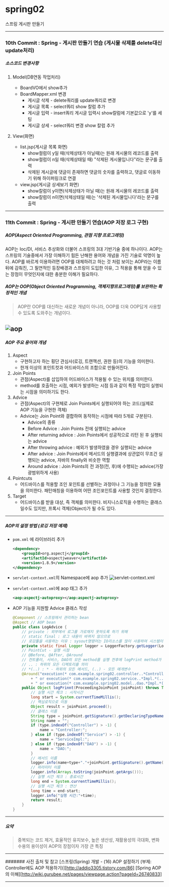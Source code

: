 # spring02
스프링 게시판 만들기

***

### 10th Commit : Spring - 게시판 만들기 연습 (게시물 삭제를 delete대신 update처리)
##### 소스코드 변경사항
1. Model(DB연동 작업처리)
    * BoardVO에서 show추가
    * BoardMapper.xml 변경
		* 게시글 삭제 - delete쿼리를 update쿼리로 변경
		* 게시글 목록 - select쿼리 show 칼럼 추가
		* 게시글 입력 - insert쿼리 게시글 입력시 show칼럼에 기본값으로 'y'를 세팅
		* 게시글 상세 - select쿼리 변경 show 칼럼 추가

2. View(화면)
    * list.jsp(게시글 목록 화면)
    	* show컬럼이 y일 때(삭제상태가 아닐때)는 원래 게시물의 레코드를 출력
		* show컬럼이 n일 때(삭제상태일 때) "삭제된 게시물입니다"라는 문구를 출력
		* 삭제된 게시글에 댓글이 존재하면 댓글의 숫자를 출력하고, 댓글로 이동하기 위해 하이퍼링크로 연결
	* view.jsp(게시글 상세보기 화면)
		* show칼럼이 y이면(삭제상태가 아닐 때)는 원래 게시물의 레코드를 출력
		* show칼럼이 n이면(삭제상태일 때)는 '삭제된 게시물입니다'라는 문구를 출력

***
	
### 11th Commit : Spring - 게시판 만들기 연습(AOP 저장 로그 구현)
##### AOP(Aspect Oriented Programming, 관점 지향 프로그래밍)

AOP는 Ioc/DI, 서비스 추상화와 더불어 스프링의 3대 기반기술 중에 하나이다. AOP는 스프링의 기술중에서 가장 이해하기 힘든 난해한 용어와 개념을 가진 기술로 악명이 높다. AOP를 바르게 이용하려면 OOP를 대체하려고 하는 것 처럼 보이는 AOP라는 이름 뒤에 감춰진, 그 필연적인 등장배경과 스프링이 도입한 이유, 그 적용을 통해 얻을 수 있는 장점이 무엇인지에 대한 충분한 이해가 필요하다.

##### AOP는 OOP(Object Oriented Programming, 객체지향프로그래밍)를 보완하는 확정적인 개념

> AOP란 OOP를 대신하는 새로운 개념이 아니라, OOP를 더욱 OOP답게 사용할 수 있도록 도와주는 개념이다.

![aop](http://cfile2.uf.tistory.com/image/2218DF4358B6958D0DE1B6)
------
##### AOP 주요 용어와 개념
1. Aspect
	* 구현하고자 하는 횡단 관심사(로깅, 트랜잭션, 권한 등)의 기능을 의미한다.
	* 한개 이상의 포인트컷과 어드바이스의 조합으로 만들어진다.
2. Join Points
	* 관점(Aspect)를 삽입하여 어드바이스가 적용될 수 있는 위치를 의미한다.
	* method를 호출하는 시점, 예외가 발생하는 시점 등과 같이 특정 작업이 실행되는 시점을 의미하기도 한다.
3. Advice 
	* 관점(Aspect)의 구현체로 Join Points에서 실행되어야 하는 코드(실제로 AOP 기능을 구현한 객체)
	* Advice는 Join Point와 결합하여 동작하는 시점에 따라 5개로 구분된다.
    	* Advice의 종류
		- Before Advice : Join Points 전에 실행되는 advice
		- After returning advice : Join Points에서 성공적으로 리턴 된 후 실행되는 advice
		- After throwing advice : 예외가 발생하였을 경우 실행되는 advice
		- After advice : Join Points에서 메서드의 실행결과에 상관없이 무조건 실행되는 advice, 자바의 finally와 비슷한 역할
		- Around advice : Join Points의 전 과정(전, 후)에 수행되는 advice(가장 광범위하게 사용)
4. Pointcuts
	* 어드바이스를 적용할 조인 포인트를 선별하는 과정이나 그 기능을 정의한 모듈을 의미한다. 패턴매칭을 이용하여 어떤 조인포인트를 사용할 것인지 결정한다.
5. Target
	* 어드바이스를 받을 대상, 즉 객체를 의미한다. 비지니스로직을 수행하는 클래스일수도 있지만, 프록시 객체(Object)가 될 수도 있다.

------
##### AOP의 설정 방법 (로깅 저장 예제)

* `pom.xml` 에  라이브러리 추가
	```xml
	<dependency>
		<groupId>org.aspectj</groupId>
		<artifactId>aspectjweaver</artifactId>
		<version>1.8.9</version>
	</dependency>
	```

* `servlet-context.xml`의 Namespace에 aop 추가
	![servlet-context.xml](http://cfile2.uf.tistory.com/image/2113093F58B69E0D2F9267)

* `servlet-context.xml`에 aop 태그 추가
	```xml
	<aop:aspectj-autoproxy></aop:aspectj-autoproxy>
	```
* AOP 기능을 지원할 Advice 클래스 작성
	```java
	@Component // 스프링에서 관리하는 bean
	@Aspect // AOP bean
	public class LogAdvice {
		// private : 외부에서 로그를 가로채지 못하도록 하기 위해
		// static final : 로그 내용이 바뀌지 않으므로
		// 로깅툴을 사용하는 이유 : sysout명령어는 IO리소스를 많이 사용하여 시스템이 느려질 수 있다, 로그를 파일로 저장하여 분석할 필요가 있다.
		private static final Logger logger = LoggerFactory.getLogger(LogAdvice.class);
		// PointCut - 실행 시점
		// @Before, @After, @Around
		// 컨트롤러, 서비스, DAO의 모든 method를 실행 전후에 logPrint method가 자동으로 실행된다.
		// .. : 하위의 모든 디렉토리를 의미
		// *(..) : * - 하위의 모든 메서드, (..) - 모든 매개변수
		@Around("execution(* com.example.spring02.controller..*Controller.*(..))"
			+ " or execution(* com.example.spring02.service..*Impl.*(..))"
			+ " or execution(* com.example.spring02.model..dao.*Impl.*(..))")
		public Object logPrinnt(ProceedingJoinPoint joinPoint) throws Throwable{
			// 실행 시간 체크 : 시작시간
			long start = System.currentTimeMillis();
			// 핵심로직으로 이동
			Object result = joinPoint.proceed();
			// 클래스 이름
			String type = joinPoint.getSignature().getDeclaringTypeName();
			String name = "";
			if (type.indexOf("Controller") > -1) {
				name = "Controller:";
			} else if (type.indexOf("Service") > -1) {
				name = "ServiceImpl:";
			} else if (type.indexOf("DAO") > -1) {
				name = "DAO:";
			}
			// 메서드 이름
			logger.info(name+type+"."+joinPoint.getSignature().getName()+"()");
			// 파라미터 이름
			logger.info(Arrays.toString(joinPoint.getArgs()));
			// 실행 시간 체크 : 종료시간
			long end = System.currentTimeMillis();
			// 실행 시간 체크 : 연산
			long time = end-start;
			logger.info("실행 시간:"+time);
			return result;
		}
	}
	```

------
##### 요약

> 중복되는 코드 제거, 효율적인 유지보수, 높은 생산성, 재활용성의 극대화, 변화 수용의 용이성이 AOP의 장점이자 가장 큰 특징

-----

####### 사진 출처 및 참고
[스프링(Spring) 개발 - (16) AOP 설정하기 (부제: Controller에도 AOP 적용하기)][http://addio3305.tistory.com/86]
[Spring AOP의 이해][http://wiki.gurubee.net/pages/viewpage.action?pageId=26740833]

***
